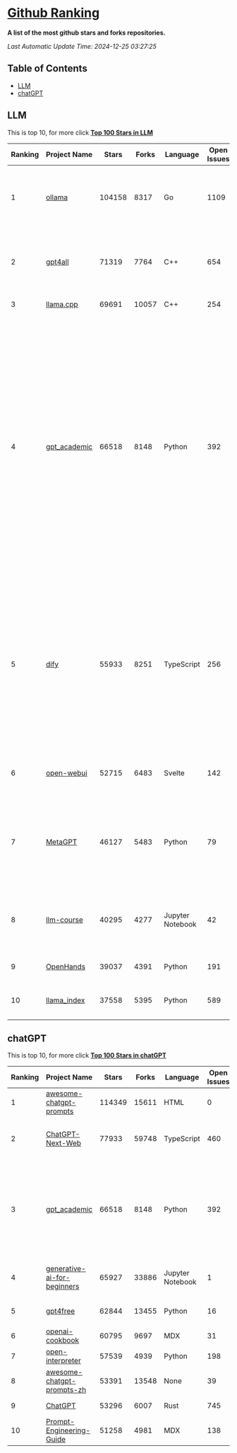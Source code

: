 [Github Ranking](./README.md)
==========

**A list of the most github stars and forks repositories.**

*Last Automatic Update Time: 2024-12-25 03:27:25*

## Table of Contents
 * [LLM](#LLM)
 * [chatGPT](#chatGPT)

## LLM

This is top 10, for more click **[Top 100 Stars in LLM](Top100/LLM.md)**

| Ranking | Project Name | Stars | Forks | Language | Open Issues | Description | Last Commit |
| ------- | ------------ | ----- | ----- | -------- | ----------- | ----------- | ----------- |
| 1 | [ollama](https://github.com/ollama/ollama) | 104158 | 8317 | Go | 1109 | Get up and running with Llama 3.3, Mistral, Gemma 2, and other large language models. | 2024-12-24T07:42:08Z |
| 2 | [gpt4all](https://github.com/nomic-ai/gpt4all) | 71319 | 7764 | C++ | 654 | GPT4All: Run Local LLMs on Any Device. Open-source and available for commercial use. | 2024-12-21T02:19:50Z |
| 3 | [llama.cpp](https://github.com/ggerganov/llama.cpp) | 69691 | 10057 | C++ | 254 | LLM inference in C/C++ | 2024-12-24T23:38:54Z |
| 4 | [gpt_academic](https://github.com/binary-husky/gpt_academic) | 66518 | 8148 | Python | 392 | 为GPT/GLM等LLM大语言模型提供实用化交互接口，特别优化论文阅读/润色/写作体验，模块化设计，支持自定义快捷按钮&函数插件，支持Python和C++等项目剖析&自译解功能，PDF/LaTex论文翻译&总结功能，支持并行问询多种LLM模型，支持chatglm3等本地模型。接入通义千问, deepseekcoder, 讯飞星火, 文心一言, llama2, rwkv, claude2, moss等。 | 2024-12-24T17:22:04Z |
| 5 | [dify](https://github.com/langgenius/dify) | 55933 | 8251 | TypeScript | 256 | Dify is an open-source LLM app development platform. Dify's intuitive interface combines AI workflow, RAG pipeline, agent capabilities, model management, observability features and more, letting you quickly go from prototype to production. | 2024-12-25T03:24:34Z |
| 6 | [open-webui](https://github.com/open-webui/open-webui) | 52715 | 6483 | Svelte | 142 | User-friendly AI Interface (Supports Ollama, OpenAI API, ...) | 2024-12-25T03:20:39Z |
| 7 | [MetaGPT](https://github.com/geekan/MetaGPT) | 46127 | 5483 | Python | 79 | 🌟 The Multi-Agent Framework: First AI Software Company, Towards Natural Language Programming | 2024-12-18T02:20:32Z |
| 8 | [llm-course](https://github.com/mlabonne/llm-course) | 40295 | 4277 | Jupyter Notebook | 42 | Course to get into Large Language Models (LLMs) with roadmaps and Colab notebooks. | 2024-07-28T22:17:43Z |
| 9 | [OpenHands](https://github.com/All-Hands-AI/OpenHands) | 39037 | 4391 | Python | 191 | 🙌 OpenHands: Code Less, Make More | 2024-12-24T22:22:14Z |
| 10 | [llama_index](https://github.com/run-llama/llama_index) | 37558 | 5395 | Python | 589 | LlamaIndex is a data framework for your LLM applications | 2024-12-25T02:30:44Z |


## chatGPT

This is top 10, for more click **[Top 100 Stars in chatGPT](Top100/chatGPT.md)**

| Ranking | Project Name | Stars | Forks | Language | Open Issues | Description | Last Commit |
| ------- | ------------ | ----- | ----- | -------- | ----------- | ----------- | ----------- |
| 1 | [awesome-chatgpt-prompts](https://github.com/f/awesome-chatgpt-prompts) | 114349 | 15611 | HTML | 0 | This repo includes ChatGPT prompt curation to use ChatGPT better. | 2024-11-11T11:38:53Z |
| 2 | [ChatGPT-Next-Web](https://github.com/ChatGPTNextWeb/ChatGPT-Next-Web) | 77933 | 59748 | TypeScript | 460 | A cross-platform ChatGPT/Gemini UI (Web / PWA / Linux / Win / MacOS). 一键拥有你自己的跨平台 ChatGPT/Gemini 应用。 | 2024-12-23T14:47:59Z |
| 3 | [gpt_academic](https://github.com/binary-husky/gpt_academic) | 66518 | 8148 | Python | 392 | 为GPT/GLM等LLM大语言模型提供实用化交互接口，特别优化论文阅读/润色/写作体验，模块化设计，支持自定义快捷按钮&函数插件，支持Python和C++等项目剖析&自译解功能，PDF/LaTex论文翻译&总结功能，支持并行问询多种LLM模型，支持chatglm3等本地模型。接入通义千问, deepseekcoder, 讯飞星火, 文心一言, llama2, rwkv, claude2, moss等。 | 2024-12-24T17:22:04Z |
| 4 | [generative-ai-for-beginners](https://github.com/microsoft/generative-ai-for-beginners) | 65927 | 33886 | Jupyter Notebook | 1 | 21 Lessons, Get Started Building with Generative AI  🔗 https://microsoft.github.io/generative-ai-for-beginners/ | 2024-12-12T20:34:43Z |
| 5 | [gpt4free](https://github.com/xtekky/gpt4free) | 62844 | 13455 | Python | 16 | The official gpt4free repository \| various collection of powerful language models | 2024-12-21T14:04:21Z |
| 6 | [openai-cookbook](https://github.com/openai/openai-cookbook) | 60795 | 9697 | MDX | 31 | Examples and guides for using the OpenAI API | 2024-12-24T20:51:19Z |
| 7 | [open-interpreter](https://github.com/OpenInterpreter/open-interpreter) | 57539 | 4939 | Python | 198 | A natural language interface for computers | 2024-12-10T20:09:11Z |
| 8 | [awesome-chatgpt-prompts-zh](https://github.com/PlexPt/awesome-chatgpt-prompts-zh) | 53391 | 13548 | None | 39 | ChatGPT 中文调教指南。各种场景使用指南。学习怎么让它听你的话。 | 2024-07-30T11:43:23Z |
| 9 | [ChatGPT](https://github.com/lencx/ChatGPT) | 53296 | 6007 | Rust | 745 | 🔮 ChatGPT Desktop Application (Mac, Windows and Linux) | 2024-08-29T17:58:11Z |
| 10 | [Prompt-Engineering-Guide](https://github.com/dair-ai/Prompt-Engineering-Guide) | 51258 | 4981 | MDX | 138 | 🐙 Guides, papers, lecture, notebooks and resources for prompt engineering | 2024-11-20T19:24:28Z |

